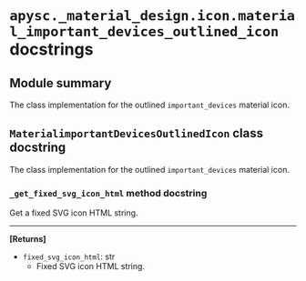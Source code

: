 # `apysc._material_design.icon.material_important_devices_outlined_icon` docstrings

## Module summary

The class implementation for the outlined `important_devices` material icon.

## `MaterialimportantDevicesOutlinedIcon` class docstring

The class implementation for the outlined `important_devices` material icon.

### `_get_fixed_svg_icon_html` method docstring

Get a fixed SVG icon HTML string.<hr>

**[Returns]**

- `fixed_svg_icon_html`: str
  - Fixed SVG icon HTML string.